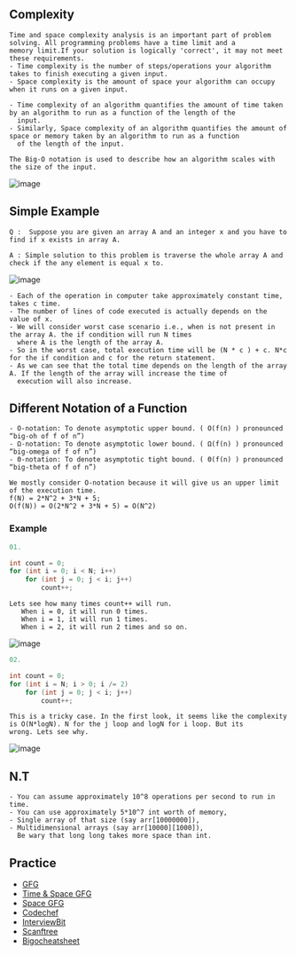 ## Complexity

```
Time and space complexity analysis is an important part of problem solving. All programming problems have a time limit and a 
memory limit.If your solution is logically 'correct', it may not meet these requirements.
- Time complexity is the number of steps/operations your algorithm takes to finish executing a given input. 
- Space complexity is the amount of space your algorithm can occupy when it runs on a given input.

- Time complexity of an algorithm quantifies the amount of time taken by an algorithm to run as a function of the length of the
  input.
- Similarly, Space complexity of an algorithm quantifies the amount of space or memory taken by an algorithm to run as a function
  of the length of the input.
```

```
The Big-O notation is used to describe how an algorithm scales with the size of the input.
```
![image](https://user-images.githubusercontent.com/59710234/157398014-98fb33d3-0115-40b1-9dbc-b1347fc7a996.png)

## Simple Example

```
Q :  Suppose you are given an array A and an integer x and you have to find if x exists in array A.

A : Simple solution to this problem is traverse the whole array A and check if the any element is equal x to.
```

![image](https://user-images.githubusercontent.com/59710234/157399230-a6a602ca-6ca6-48de-8389-877774202944.png)

```
- Each of the operation in computer take approximately constant time, takes c time.
- The number of lines of code executed is actually depends on the value of x.
- We will consider worst case scenario i.e., when is not present in the array A. the if condition will run N times
  where A is the length of the array A.
- So in the worst case, total execution time will be (N * c ) + c. N*c for the if condition and c for the return statement. 
- As we can see that the total time depends on the length of the array A. If the length of the array will increase the time of 
  execution will also increase.
```
## Different Notation of a Function
```
- O-notation: To denote asymptotic upper bound. ( O(f(n) ) pronounced “big-oh of f of n”) 
- Ω-notation: To denote asymptotic lower bound. ( Ω(f(n) ) pronounced “big-omega of f of n”) 
- Θ-notation: To denote asymptotic tight bound. ( Θ(f(n) ) pronounced “big-theta of f of n”)

We mostly consider O-notation because it will give us an upper limit of the execution time.
f(N) = 2*N^2 + 3*N + 5;
O(f(N)) = O(2*N^2 + 3*N + 5) = O(N^2)
```
### Example

```c++
01.

int count = 0;
for (int i = 0; i < N; i++) 
    for (int j = 0; j < i; j++) 
        count++;
```
```
Lets see how many times count++ will run. 
   When i = 0, it will run 0 times.
   When i = 1, it will run 1 times. 
   When i = 2, it will run 2 times and so on.
```
![image](https://user-images.githubusercontent.com/59710234/157404103-35e2c191-c831-4481-b4b0-1978046e09da.png)


```c++
02.

int count = 0;
for (int i = N; i > 0; i /= 2) 
    for (int j = 0; j < i; j++) 
        count++;
```
```
This is a tricky case. In the first look, it seems like the complexity is O(N*logN). N for the j loop and logN for i loop. But its 
wrong. Lets see why.
```
![image](https://user-images.githubusercontent.com/59710234/157404239-706efd09-3ff7-49be-9190-bbb9bdd17372.png)

## N.T
```
- You can assume approximately 10^8 operations per second to run in time.
- You can use approximately 5*10^7 int worth of memory, 
- Single array of that size (say arr[10000000]), 
- Multidimensional arrays (say arr[10000][1000]), 
  Be wary that long long takes more space than int.
```

## Practice
* [GFG](https://www.geeksforgeeks.org/practice-questions-time-complexity-analysis/)
* [Time & Space GFG](https://www.geeksforgeeks.org/time-complexity-and-space-complexity/?ref=rp)
* [Space GFG](https://www.geeksforgeeks.org/g-fact-86/)
* [Codechef](https://discuss.codechef.com/t/multiple-choice-questions-related-to-testing-knowledge-about-time-and-space-complexity-of-a-program/17976)
* [InterviewBit](https://www.interviewbit.com/courses/programming/topics/time-complexity/#problems)
* [Scanftree](https://scanftree.com/Data_Structure/time-complexity-and-space-complexity-comparison-of-sorting-algorithms)
* [Bigocheatsheet](https://www.bigocheatsheet.com/?fbclid=IwAR3fLKNHE2eezeXu3rO7MA4dTK5lHSY7rPfSOYiU9_Zr6ExRK7Mjo_9MX8o)
